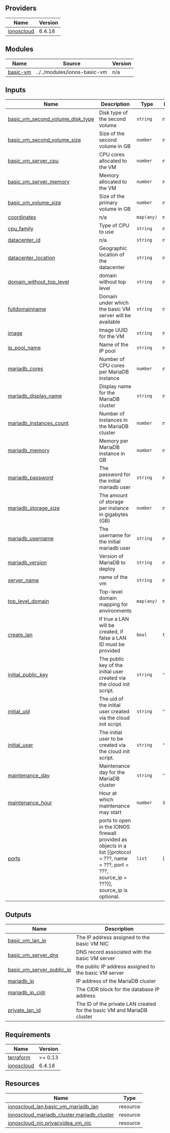 <!-- BEGIN_TF_DOCS -->

## Providers

| Name | Version |
|------|---------|
| <a name="provider_ionoscloud"></a> [ionoscloud](#provider\_ionoscloud) | 6.4.18 |
## Modules

| Name | Source | Version |
|------|--------|---------|
| <a name="module_basic-vm"></a> [basic-vm](#module\_basic-vm) | ../../modules/ionos-basic-vm | n/a |
## Inputs

| Name | Description | Type | Default | Required |
|------|-------------|------|---------|:--------:|
| <a name="input_basic_vm_second_volume_disk_type"></a> [basic\_vm\_second\_volume\_disk\_type](#input\_basic\_vm\_second\_volume\_disk\_type) | Disk type of the second volume | `string` | n/a | yes |
| <a name="input_basic_vm_second_volume_size"></a> [basic\_vm\_second\_volume\_size](#input\_basic\_vm\_second\_volume\_size) | Size of the second volume in GB | `number` | n/a | yes |
| <a name="input_basic_vm_server_cpu"></a> [basic\_vm\_server\_cpu](#input\_basic\_vm\_server\_cpu) | CPU cores allocated to the VM | `number` | n/a | yes |
| <a name="input_basic_vm_server_memory"></a> [basic\_vm\_server\_memory](#input\_basic\_vm\_server\_memory) | Memory allocated to the VM | `number` | n/a | yes |
| <a name="input_basic_vm_volume_size"></a> [basic\_vm\_volume\_size](#input\_basic\_vm\_volume\_size) | Size of the primary volume in GB | `number` | n/a | yes |
| <a name="input_coordinates"></a> [coordinates](#input\_coordinates) | n/a | `map(any)` | n/a | yes |
| <a name="input_cpu_family"></a> [cpu\_family](#input\_cpu\_family) | Type of CPU to use | `string` | n/a | yes |
| <a name="input_datacenter_id"></a> [datacenter\_id](#input\_datacenter\_id) | n/a | `string` | n/a | yes |
| <a name="input_datacenter_location"></a> [datacenter\_location](#input\_datacenter\_location) | Geographic location of the datacenter | `string` | n/a | yes |
| <a name="input_domain_without_top_level"></a> [domain\_without\_top\_level](#input\_domain\_without\_top\_level) | domain without top level | `string` | n/a | yes |
| <a name="input_fulldomainname"></a> [fulldomainname](#input\_fulldomainname) | Domain under which the basic VM server will be available | `string` | n/a | yes |
| <a name="input_image"></a> [image](#input\_image) | Image UUID for the VM | `string` | n/a | yes |
| <a name="input_ip_pool_name"></a> [ip\_pool\_name](#input\_ip\_pool\_name) | Name of the IP pool | `string` | n/a | yes |
| <a name="input_mariadb_cores"></a> [mariadb\_cores](#input\_mariadb\_cores) | Number of CPU cores per MariaDB instance | `number` | n/a | yes |
| <a name="input_mariadb_display_name"></a> [mariadb\_display\_name](#input\_mariadb\_display\_name) | Display name for the MariaDB cluster | `string` | n/a | yes |
| <a name="input_mariadb_instances_count"></a> [mariadb\_instances\_count](#input\_mariadb\_instances\_count) | Number of instances in the MariaDB cluster | `number` | n/a | yes |
| <a name="input_mariadb_memory"></a> [mariadb\_memory](#input\_mariadb\_memory) | Memory per MariaDB instance in GB | `number` | n/a | yes |
| <a name="input_mariadb_password"></a> [mariadb\_password](#input\_mariadb\_password) | The password for the initial mariadb user | `string` | n/a | yes |
| <a name="input_mariadb_storage_size"></a> [mariadb\_storage\_size](#input\_mariadb\_storage\_size) | The amount of storage per instance in gigabytes (GB) | `number` | n/a | yes |
| <a name="input_mariadb_username"></a> [mariadb\_username](#input\_mariadb\_username) | The username for the initial mariadb user | `string` | n/a | yes |
| <a name="input_mariadb_version"></a> [mariadb\_version](#input\_mariadb\_version) | Version of MariaDB to deploy | `string` | n/a | yes |
| <a name="input_server_name"></a> [server\_name](#input\_server\_name) | name of the vm | `string` | n/a | yes |
| <a name="input_top_level_domain"></a> [top\_level\_domain](#input\_top\_level\_domain) | Top-level domain mapping for environments | `map(any)` | n/a | yes |
| <a name="input_create_lan"></a> [create\_lan](#input\_create\_lan) | If true a LAN will be created, if false a LAN ID must be provided | `bool` | `true` | no |
| <a name="input_initial_public_key"></a> [initial\_public\_key](#input\_initial\_public\_key) | The public key of the initial user created via the cloud init script. | `string` | `""` | no |
| <a name="input_initial_uid"></a> [initial\_uid](#input\_initial\_uid) | The uid of the initial user created via the cloud init script. | `string` | `""` | no |
| <a name="input_initial_user"></a> [initial\_user](#input\_initial\_user) | The initial user to be created via the cloud init script. | `string` | `""` | no |
| <a name="input_maintenance_day"></a> [maintenance\_day](#input\_maintenance\_day) | Maintenance day for the MariaDB cluster | `string` | `"Sunday"` | no |
| <a name="input_maintenance_hour"></a> [maintenance\_hour](#input\_maintenance\_hour) | Hour at which maintenance may start | `number` | `3` | no |
| <a name="input_ports"></a> [ports](#input\_ports) | ports to open in the IONOS firewall provided as objects in a list [{protocol = ???, name = ???, port = ???, source\_ip = ???}], source\_ip is optional. | `list` | `[]` | no |
## Outputs

| Name | Description |
|------|-------------|
| <a name="output_basic_vm_lan_ip"></a> [basic\_vm\_lan\_ip](#output\_basic\_vm\_lan\_ip) | The IP address assigned to the basic VM NIC |
| <a name="output_basic_vm_server_dns"></a> [basic\_vm\_server\_dns](#output\_basic\_vm\_server\_dns) | DNS record associated with the basic VM server |
| <a name="output_basic_vm_server_public_ip"></a> [basic\_vm\_server\_public\_ip](#output\_basic\_vm\_server\_public\_ip) | the public IP address assigned to the basic VM server |
| <a name="output_mariadb_ip"></a> [mariadb\_ip](#output\_mariadb\_ip) | IP address of the MariaDB cluster |
| <a name="output_mariadb_ip_cidr"></a> [mariadb\_ip\_cidr](#output\_mariadb\_ip\_cidr) | The CIDR block for the database IP address |
| <a name="output_private_lan_id"></a> [private\_lan\_id](#output\_private\_lan\_id) | The ID of the private LAN created for the basic VM and MariaDB cluster |
## Requirements

| Name | Version |
|------|---------|
| <a name="requirement_terraform"></a> [terraform](#requirement\_terraform) | >= 0.13 |
| <a name="requirement_ionoscloud"></a> [ionoscloud](#requirement\_ionoscloud) | 6.4.18 |
## Resources

| Name | Type |
|------|------|
| [ionoscloud_lan.basic_vm_mariadb_lan](https://registry.terraform.io/providers/ionos-cloud/ionoscloud/6.4.18/docs/resources/lan) | resource |
| [ionoscloud_mariadb_cluster.mariadb_cluster](https://registry.terraform.io/providers/ionos-cloud/ionoscloud/6.4.18/docs/resources/mariadb_cluster) | resource |
| [ionoscloud_nic.privacyidea_vm_nic](https://registry.terraform.io/providers/ionos-cloud/ionoscloud/6.4.18/docs/resources/nic) | resource |
<!-- END_TF_DOCS -->